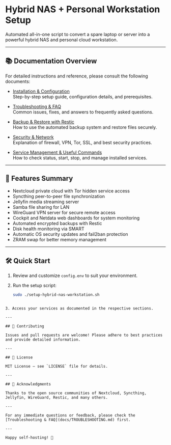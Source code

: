 # Hybrid NAS + Personal Workstation Setup

Automated all-in-one script to convert a spare laptop or server into a powerful hybrid NAS and personal cloud workstation.

---

## 📚 Documentation Overview

For detailed instructions and reference, please consult the following documents:

- [Installation & Configuration](docs/INSTALLATION.md)  
  Step-by-step setup guide, configuration details, and prerequisites.

- [Troubleshooting & FAQ](docs/TROUBLESHOOTING.md)  
  Common issues, fixes, and answers to frequently asked questions.

- [Backup & Restore with Restic](docs/BACKUP.md)  
  How to use the automated backup system and restore files securely.

- [Security & Network](docs/SECURITY.md)  
  Explanation of firewall, VPN, Tor, SSL, and best security practices.

- [Service Management & Useful Commands](docs/SERVICES.md)  
  How to check status, start, stop, and manage installed services.

---

## 🚀 Features Summary

- Nextcloud private cloud with Tor hidden service access
- Syncthing peer-to-peer file synchronization
- Jellyfin media streaming server
- Samba file sharing for LAN
- WireGuard VPN server for secure remote access
- Cockpit and Netdata web dashboards for system monitoring
- Automated encrypted backups with Restic
- Disk health monitoring via SMART
- Automatic OS security updates and fail2ban protection
- ZRAM swap for better memory management

---

## 🛠️ Quick Start

1. Review and customize `config.env` to suit your environment.
2. Run the setup script:

   ```bash
   sudo ./setup-hybrid-nas-workstation.sh
````

3. Access your services as documented in the respective sections.

---

## 📝 Contributing

Issues and pull requests are welcome! Please adhere to best practices and provide detailed information.

---

## 📜 License

MIT License — see `LICENSE` file for details.

---

## 🤝 Acknowledgments

Thanks to the open source communities of Nextcloud, Syncthing, Jellyfin, WireGuard, Restic, and many others.

---

For any immediate questions or feedback, please check the [Troubleshooting & FAQ](docs/TROUBLESHOOTING.md) first.

---

Happy self-hosting! 🎉



